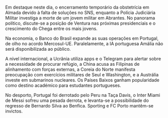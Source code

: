 Em destaque neste dia, o encerramento temporário da obstetrícia em Almada devido à falta de soluções no SNS, enquanto a Polícia Judiciária Militar investiga a morte de um jovem militar em Abrantes. No panorama político, discute-se a posição de Ventura nas próximas presidenciais e o crescimento do Chega entre os mais jovens.

Na economia, o Banco do Brasil expande as suas operações em Portugal, de olho no acordo Mercosul-UE. Paralelamente, a IA portuguesa Amália não será disponibilizada ao público.

A nível internacional, a Ucrânia utiliza apps e o Telegram para alertar sobre a necessidade de procurar refúgio, a China acusa as Filipinas de alinhamento com forças externas, a Coreia do Norte manifesta preocupação com exercícios militares de Seul e Washington, e a Austrália investe em submarinos nucleares. Os Países Baixos ganham popularidade como destino académico para estudantes portugueses.

No desporto, Portugal foi derrotado pelo Peru na Taça Davis, o Inter Miami de Messi sofreu uma pesada derrota, e levanta-se a possibilidade do regresso de Bernardo Silva ao Benfica. Sporting e FC Porto mantêm-se invictos.